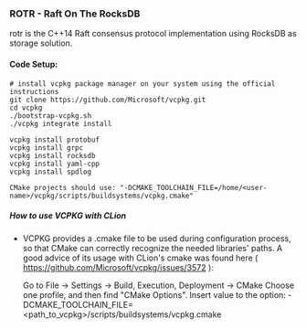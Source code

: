 ### ROTR - Raft On The RocksDB
rotr is the C++14 Raft consensus protocol implementation using RocksDB as storage solution.

#### Code Setup:

    # install vcpkg package manager on your system using the official instructions
    git clone https://github.com/Microsoft/vcpkg.git
    cd vcpkg
    ./bootstrap-vcpkg.sh
    ./vcpkg integrate install

    vcpkg install protobuf
    vcpkg install grpc
    vcpkg install rocksdb
    vcpkg install yaml-cpp
    vcpkg install spdlog
    
    CMake projects should use: "-DCMAKE_TOOLCHAIN_FILE=/home/<user-name>/vcpkg/scripts/buildsystems/vcpkg.cmake"

##### How to use VCPKG with CLion
- VCPKG provides a .cmake file to be used during configuration process, so that CMake can correctly recognize the needed libraries' paths. A good advice of its usage with CLion's cmake was found here ( https://github.com/Microsoft/vcpkg/issues/3572 ):


    Go to File -> Settings -> Build, Execution, Deployment -> CMake
    Choose one profile, and then find "CMake Options".
    Insert value to the option: -DCMAKE_TOOLCHAIN_FILE=<path_to_vcpkg>/scripts/buildsystems/vcpkg.cmake


